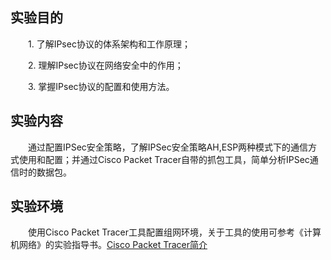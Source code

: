 ## 实验目的

&emsp;&emsp;1. 了解IPsec协议的体系架构和工作原理；

&emsp;&emsp;2. 理解IPsec协议在网络安全中的作用；

&emsp;&emsp;3. 掌握IPsec协议的配置和使用方法。


## 实验内容

&emsp;&emsp;通过配置IPSec安全策略，了解IPSec安全策略AH,ESP两种模式下的通信方式使用和配置；并通过Cisco Packet Tracer自带的抓包工具，简单分析IPSec通信时的数据包。

## 实验环境

&emsp;&emsp;使用Cisco Packet Tracer工具配置组网环境，关于工具的使用可参考《计算机网络》的实验指导书。[Cisco Packet Tracer简介](https://hitsz-cslab.gitee.io/comp-network/appendix-c/index.html)